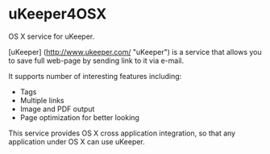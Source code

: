 uKeeper4OSX
===========

OS X service for uKeeper.

[uKeeper] (http://www.ukeeper.com/ "uKeeper") is a service that allows you to save full web-page by sending link to it via e-mail.

It supports number of interesting features including:
* Tags
* Multiple links
* Image and PDF output
* Page optimization for better looking

This service provides OS X cross application integration, so that any application under OS X can use uKeeper.
